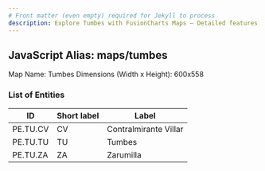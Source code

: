 ```yaml
---
# Front matter (even empty) required for Jekyll to process
description: Explore Tumbes with FusionCharts Maps – Detailed features for seamless integration. Try now & enhance your data visualization today! 
---
```


## JavaScript Alias: maps/tumbes

Map Name: Tumbes
Dimensions (Width x Height): 600x558


### List of Entities

ID | Short label | Label
---|---|---|
PE.TU.CV| CV | Contralmirante Villar
PE.TU.TU| TU | Tumbes
PE.TU.ZA| ZA | Zarumilla
